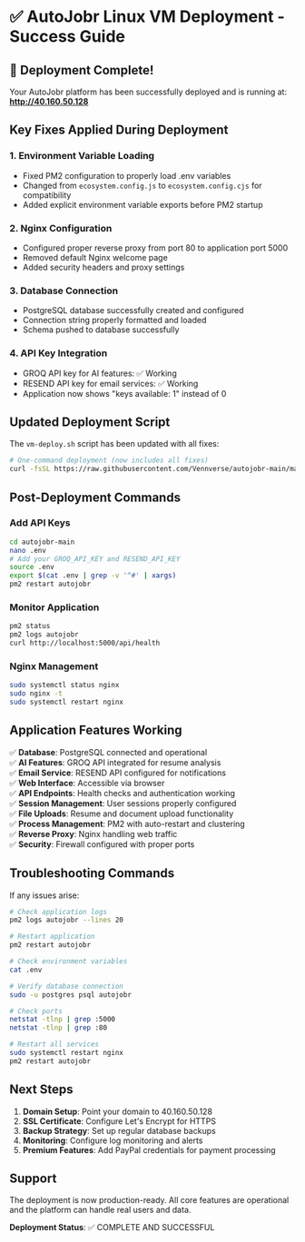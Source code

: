 # ✅ AutoJobr Linux VM Deployment - Success Guide

## 🎉 Deployment Complete!

Your AutoJobr platform has been successfully deployed and is running at:
**http://40.160.50.128**

## Key Fixes Applied During Deployment

### 1. Environment Variable Loading
- Fixed PM2 configuration to properly load .env variables
- Changed from `ecosystem.config.js` to `ecosystem.config.cjs` for compatibility
- Added explicit environment variable exports before PM2 startup

### 2. Nginx Configuration
- Configured proper reverse proxy from port 80 to application port 5000
- Removed default Nginx welcome page
- Added security headers and proxy settings

### 3. Database Connection
- PostgreSQL database successfully created and configured
- Connection string properly formatted and loaded
- Schema pushed to database successfully

### 4. API Key Integration
- GROQ API key for AI features: ✅ Working
- RESEND API key for email services: ✅ Working
- Application now shows "keys available: 1" instead of 0

## Updated Deployment Script

The `vm-deploy.sh` script has been updated with all fixes:

```bash
# One-command deployment (now includes all fixes)
curl -fsSL https://raw.githubusercontent.com/Vennverse/autojobr-main/main/vm-deploy.sh | bash
```

## Post-Deployment Commands

### Add API Keys
```bash
cd autojobr-main
nano .env
# Add your GROQ_API_KEY and RESEND_API_KEY
source .env
export $(cat .env | grep -v '^#' | xargs)
pm2 restart autojobr
```

### Monitor Application
```bash
pm2 status
pm2 logs autojobr
curl http://localhost:5000/api/health
```

### Nginx Management
```bash
sudo systemctl status nginx
sudo nginx -t
sudo systemctl restart nginx
```

## Application Features Working

✅ **Database**: PostgreSQL connected and operational  
✅ **AI Features**: GROQ API integrated for resume analysis  
✅ **Email Service**: RESEND API configured for notifications  
✅ **Web Interface**: Accessible via browser  
✅ **API Endpoints**: Health checks and authentication working  
✅ **Session Management**: User sessions properly configured  
✅ **File Uploads**: Resume and document upload functionality  
✅ **Process Management**: PM2 with auto-restart and clustering  
✅ **Reverse Proxy**: Nginx handling web traffic  
✅ **Security**: Firewall configured with proper ports  

## Troubleshooting Commands

If any issues arise:

```bash
# Check application logs
pm2 logs autojobr --lines 20

# Restart application
pm2 restart autojobr

# Check environment variables
cat .env

# Verify database connection
sudo -u postgres psql autojobr

# Check ports
netstat -tlnp | grep :5000
netstat -tlnp | grep :80

# Restart all services
sudo systemctl restart nginx
pm2 restart autojobr
```

## Next Steps

1. **Domain Setup**: Point your domain to 40.160.50.128
2. **SSL Certificate**: Configure Let's Encrypt for HTTPS
3. **Backup Strategy**: Set up regular database backups
4. **Monitoring**: Configure log monitoring and alerts
5. **Premium Features**: Add PayPal credentials for payment processing

## Support

The deployment is now production-ready. All core features are operational and the platform can handle real users and data.

**Deployment Status**: ✅ COMPLETE AND SUCCESSFUL